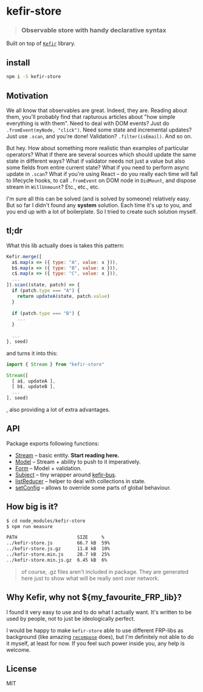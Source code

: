 # kefir-store

> ### Observable store with handy declarative syntax

Built on top of [`Kefir`](https://rpominov.github.io/kefir/) library. 

## install

```bash
npm i -S kefir-store
```

## Motivation

We all know that observables are great. Indeed, they are.  Reading about them, you'll probably find that rapturous articles about "how simple everything is with them". Need to deal with DOM events? Just do `.fromEvent(myNode, "click")`. Need some state and incremental updates? Just use `.scan`, and you're done!  Validation? `.filter(isEmail)`. And so on.
 
But hey. How about something more realistic than examples of particular operators?
What if there are several sources which should update the same state in different ways?
What if validator needs not just a value but also some fields from entire current state?
What if you need to perform async update in `.scan`? 
What if you're using React – do you really each time will fall to lifecycle hooks, to call `.fromEvent` on DOM node in `DidMount`, and dispose stream in `WillUnmount`?
Etc., etc., etc.

I'm sure all this can be solved (and is solved by someone) relatively easy. But so far I didn't found any **system** solution. Each time it's up to you, and you end up with a lot of boilerplate.
So I tried to create such solution myself. 

## tl;dr

What this lib actually does is takes this pattern:

```js
Kefir.merge([
  a$.map(x => ({ type: "A", value: x })),
  b$.map(x => ({ type: "B", value: x })),
  c$.map(x => ({ type: "C", value: x })),
  ...
]).scan((state, patch) => {
  if (patch.type === "A") {
    return updateA(state, patch.value)
  }
  
  if (patch.type === "B") {
    ...
  }
  
  ...
}, seed)
```

and turns it into this:

```js
import { Stream } from "kefir-store"

Stream([
  [ a$, updateA ],
  [ b$, updateB ],
  ...
], seed)
```

, also providing a lot of extra advantages.

## API

Package exports following functions:

* [Stream](/docs/Stream.md) – basic entity. **Start reading here.**
* [Model](/docs/Model.md) – Stream + ability to push to it imperatively. 
* [Form](/docs/Form.md) – Model + validation. 
* [Subject](/docs/Subject.md) – tiny wrapper around [kefir-bus](https://www.npmjs.com/package/kefir-bus). 
* [listReducer](/docs/listReducer.md) – helper to deal with collections in state.
* [setConfig](/docs/configuration.md) – allows to override some parts of global behaviour.

## How big is it?

```bash
$ cd node_modules/kefir-store
$ npm run measure

PATH                      SIZE     %
../kefir-store.js         66.7 kB  59%
../kefir-store.js.gz      11.8 kB  10%
../kefir-store.min.js     28.7 kB  25%
../kefir-store.min.js.gz  6.45 kB  6%
```

> of course, .gz files aren't included in package. They are generated here just to show what will be really sent over network.

## Why Kefir, why not ${my_favourite_FRP_lib}?

I found it very easy to use and to do what I actually want. It's written to be used by people, not to just be ideologically perfect.

I would be happy to make `kefir-store` able to use different FRP-libs as background (like amazing [`recompose`](https://github.com/acdlite/recompose/blob/master/docs/API.md#setobservableconfig) does), but I'm definitely not able to do it myself, at least for now. If you feel such power inside you, any help is welcome.

## License

MIT